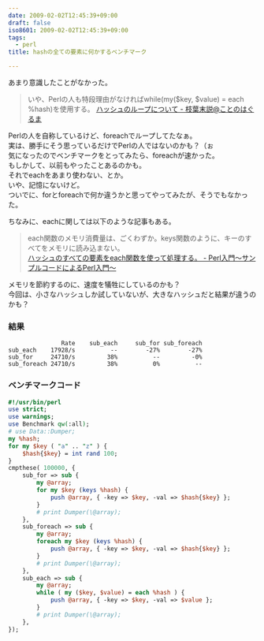 ```yaml
---
date: 2009-02-02T12:45:39+09:00
draft: false
iso8601: 2009-02-02T12:45:39+09:00
tags:
  - perl
title: hashの全ての要素に何かするベンチマーク

---
```


あまり意識したことがなかった。

> いや、Perlの人も特段理由がなければwhile(my($key, $value) = each %hash)を使用する。
> [ハッシュのループについて - 枝葉末説@ことのはぐるま](http://d.hatena.ne.jp/nitchimo/20090202/1233507333)

Perlの人を自称しているけど、foreachでループしてたなぁ。  
実は、勝手にそう思っているだけでPerlの人ではないのかも？（ぉ  
気になったのでベンチマークをとってみたら、foreachが速かった。  
もしかして、以前もやったことあるのかも。  
それでeachをあまり使わない、とか。  
いや、記憶にないけど。  
ついでに、forとforeachで何か違うかと思ってやってみたが、そうでもなかった。  

ちなみに、eachに関しては以下のような記事もある。

> each関数のメモリ消費量は、ごくわずか。keys関数のように、キーのすべてをメモリに読み込まない。  
> [ハッシュのすべての要素をeach関数を使って処理する。 - Perl入門～サンプルコードによるPerl入門～](http://d.hatena.ne.jp/perlcodesample/20080212/1202834405)

メモリを節約するのに、速度を犠牲にしているのかも？  
今回は、小さなハッシュしか試していないが、大きなハッシュだと結果が違うのかも？

### 結果

```
               Rate    sub_each     sub_for sub_foreach
sub_each    17928/s          --        -27%        -27%
sub_for     24710/s         38%          --         -0%
sub_foreach 24710/s         38%          0%          --
```

### ベンチマークコード

```perl
#!/usr/bin/perl
use strict;
use warnings;
use Benchmark qw(:all);
# use Data::Dumper;
my %hash;
for my $key ( "a" .. "z" ) {
    $hash{$key} = int rand 100;
}
cmpthese( 100000, {
    sub_for => sub {
        my @array;
        for my $key (keys %hash) {
            push @array, { -key => $key, -val => $hash{$key} };
        }
        # print Dumper(\@array);
    },
    sub_foreach => sub {
        my @array;
        foreach my $key (keys %hash) {
            push @array, { -key => $key, -val => $hash{$key} };
        }
        # print Dumper(\@array);
    },
    sub_each => sub {
        my @array;
        while ( my ($key, $value) = each %hash ) {
            push @array, { -key => $key, -val => $value };
        }
        # print Dumper(\@array);
    },
});
```
